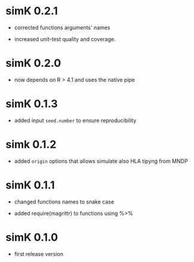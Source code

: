 # simK 0.2.1

* corrected functions arguments' names

* increased unit-test quality and coverage.

# simK 0.2.0

* now depends on R > 4.1 and uses the native pipe

# simK 0.1.3

* added input `seed.number` to ensure reproducibility

# simk 0.1.2

* added `origin` options that allows simulate also HLA tipyng from MNDP 

# simK 0.1.1

* changed functions names to snake case

* added require(magrittr) to functions using %>% 

# simK 0.1.0

* first release version
